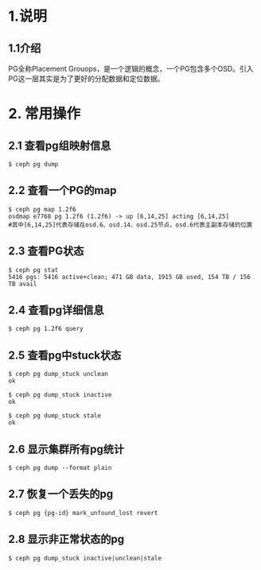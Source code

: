# 1.说明
## 1.1介绍
PG全称Placement Grouops，是一个逻辑的概念，一个PG包含多个OSD。引入PG这一层其实是为了更好的分配数据和定位数据。

# 2. 常用操作
## 2.1 查看pg组映射信息
```
$ ceph pg dump
```

## 2.2 查看一个PG的map
```
$ ceph pg map 1.2f6
osdmap e7768 pg 1.2f6 (1.2f6) -> up [6,14,25] acting [6,14,25]  
#其中[6,14,25]代表存储在osd.6、osd.14、osd.25节点，osd.6代表主副本存储的位置
```

## 2.3 查看PG状态
```
$ ceph pg stat
5416 pgs: 5416 active+clean; 471 GB data, 1915 GB used, 154 TB / 156 TB avail
```

## 2.4 查看pg详细信息
```
$ ceph pg 1.2f6 query
```

## 2.5 查看pg中stuck状态
```
$ ceph pg dump_stuck unclean
ok
 
$ ceph pg dump_stuck inactive
ok
 
$ ceph pg dump_stuck stale
ok
```

## 2.6 显示集群所有pg统计
```
$ ceph pg dump --format plain
```

## 2.7 恢复一个丢失的pg
```
$ ceph pg {pg-id} mark_unfound_lost revert
```

## 2.8 显示非正常状态的pg
```
$ ceph pg dump_stuck inactive|unclean|stale
```




